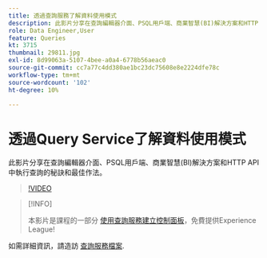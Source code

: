 ```yaml
---
title: 透過查詢服務了解資料使用模式
description: 此影片分享在查詢編輯器介面、PSQL用戶端、商業智慧(BI)解決方案和HTTP API中執行查詢的秘訣和最佳作法。
role: Data Engineer,User
feature: Queries
kt: 3715
thumbnail: 29811.jpg
exl-id: 8d99063a-5107-4bee-a0a4-6778b56aeac0
source-git-commit: cc7a77c4dd380ae1bc23dc75608e8e2224dfe78c
workflow-type: tm+mt
source-wordcount: '102'
ht-degree: 10%

---
```


# 透過Query Service了解資料使用模式

此影片分享在查詢編輯器介面、PSQL用戶端、商業智慧(BI)解決方案和HTTP API中執行查詢的秘訣和最佳作法。

>[!VIDEO](https://video.tv.adobe.com/v/29811?quality=12&learn=on)

>[!INFO]
>
> 本影片是課程的一部分 [使用查詢服務建立控制面板](https://experienceleague.adobe.com/?recommended=ExperiencePlatform-D-1-2021.1.qsvc.dash)，免費提供Experience League!

如需詳細資訊，請造訪 [查詢服務檔案](https://experienceleague.adobe.com/docs/experience-platform/query/home.html?lang=zh-Hant).
